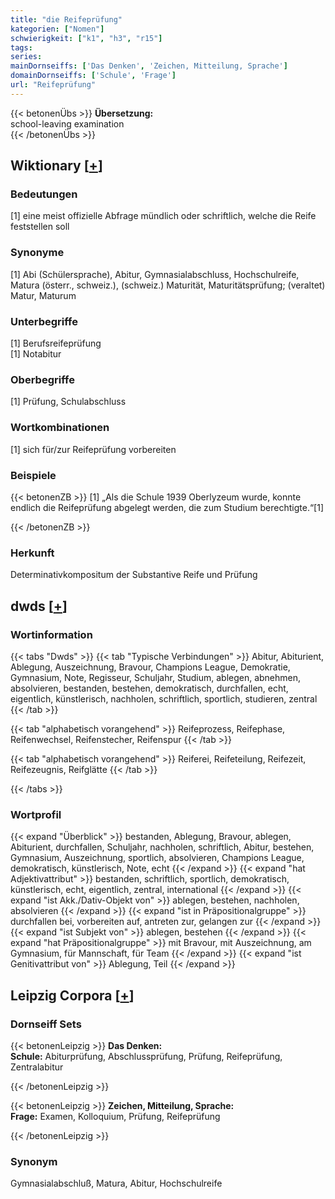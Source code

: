 ```yaml
---
title: "die Reifeprüfung"
kategorien: ["Nomen"]
schwierigkeit: ["k1", "h3", "r15"]
tags:
series:
mainDornseiffs: ['Das Denken', 'Zeichen, Mitteilung, Sprache']
domainDornseiffs: ['Schule', 'Frage']
url: "Reifeprüfung"
---
```


{{< betonenÜbs >}}
**Übersetzung:**  
school-leaving  examination  
{{< /betonenÜbs >}}

## Wiktionary [[+](https://de.wiktionary.org/wiki/Reifeprüfung)]

### Bedeutungen
[1] eine meist offizielle Abfrage mündlich oder schriftlich, welche die Reife feststellen soll  

### Synonyme
[1] Abi (Schülersprache), Abitur, Gymnasialabschluss, Hochschulreife, Matura  (österr., schweiz.), (schweiz.) Maturität, Maturitätsprüfung; (veraltet) Matur, Maturum  

### Unterbegriffe
[1] Berufsreifeprüfung  
[1] Notabitur  

### Oberbegriffe
[1] Prüfung, Schulabschluss  

### Wortkombinationen
[1] sich für/zur Reifeprüfung vorbereiten  

### Beispiele
{{< betonenZB >}}
[1] „Als die Schule 1939 Oberlyzeum wurde, konnte endlich die Reifeprüfung abgelegt werden, die zum Studium berechtigte.“[1]  

{{< /betonenZB >}}
### Herkunft
Determinativkompositum der Substantive Reife und Prüfung  



## dwds [[+](https://www.dwds.de/wb/Reifeprüfung)]

### Wortinformation
{{< tabs "Dwds" >}}
{{< tab "Typische Verbindungen" >}}
Abitur, Abiturient, Ablegung, Auszeichnung, Bravour, Champions League, Demokratie, Gymnasium, Note, Regisseur, Schuljahr, Studium, ablegen, abnehmen, absolvieren, bestanden, bestehen, demokratisch, durchfallen, echt, eigentlich, künstlerisch, nachholen, schriftlich, sportlich, studieren, zentral
{{< /tab >}}

{{< tab "alphabetisch vorangehend" >}}
Reifeprozess, Reifephase, Reifenwechsel, Reifenstecher, Reifenspur
{{< /tab >}}

{{< tab "alphabetisch vorangehend" >}}
Reiferei, Reifeteilung, Reifezeit, Reifezeugnis, Reifglätte
{{< /tab >}}

{{< /tabs >}}

### Wortprofil
{{< expand "Überblick" >}} bestanden, Ablegung, Bravour, ablegen, Abiturient, durchfallen, Schuljahr, nachholen, schriftlich, Abitur, bestehen, Gymnasium, Auszeichnung, sportlich, absolvieren, Champions League, demokratisch, künstlerisch, Note, echt {{< /expand >}}
{{< expand "hat Adjektivattribut" >}} bestanden, schriftlich, sportlich, demokratisch, künstlerisch, echt, eigentlich, zentral, international {{< /expand >}}
{{< expand "ist Akk./Dativ-Objekt von" >}} ablegen, bestehen, nachholen, absolvieren {{< /expand >}}
{{< expand "ist in Präpositionalgruppe" >}} durchfallen bei, vorbereiten auf, antreten zur, gelangen zur {{< /expand >}}
{{< expand "ist Subjekt von" >}} ablegen, bestehen {{< /expand >}}
{{< expand "hat Präpositionalgruppe" >}} mit Bravour, mit Auszeichnung, am Gymnasium, für Mannschaft, für Team {{< /expand >}}
{{< expand "ist Genitivattribut von" >}} Ablegung, Teil {{< /expand >}}

## Leipzig Corpora [[+](https://corpora.uni-leipzig.de/en/res?word=Reifeprüfung&corpusId=deu_newscrawl-public_2018)]

### Dornseiff Sets
{{< betonenLeipzig >}}
**Das Denken:**  
**Schule:** Abiturprüfung, Abschlussprüfung, Prüfung, Reifeprüfung, Zentralabitur  

{{< /betonenLeipzig >}}


{{< betonenLeipzig >}}
**Zeichen, Mitteilung, Sprache:**  
**Frage:** Examen, Kolloquium, Prüfung, Reifeprüfung  

{{< /betonenLeipzig >}}

### Synonym
Gymnasialabschluß, Matura, Abitur, Hochschulreife

